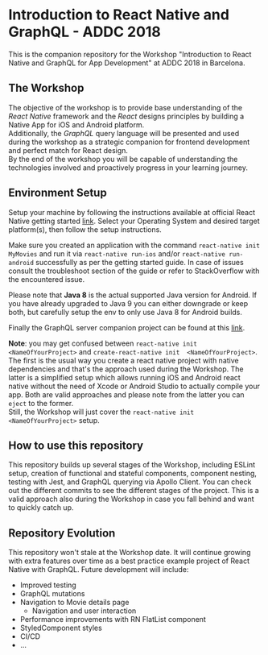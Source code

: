 # Introduction to React Native and GraphQL - ADDC 2018

This is the companion repository for the Workshop "Introduction to React Native and GraphQL for App Development" at ADDC 2018 in Barcelona.

## The Workshop
The objective of the workshop is to provide base understanding of the _React Native_ framework and the _React_ designs principles by building a Native App for iOS and Android platform.   
Additionally, the _GraphQL_ query language will be presented and used during the workshop as a strategic companion for frontend development and perfect match for React design.    
By the end of the workshop you will be capable of understanding the technologies involved and proactively progress in your learning journey.


## Environment Setup
Setup your machine by following the instructions available at official React Native getting started [link](https://facebook.github.io/react-native/docs/getting-started.html).
Select your Operating System and desired target platform(s), then follow the setup instructions.

Make sure you created an application with the command `react-native init MyMovies` and run it via `react-native run-ios` and/or `react-native run-android` successfully as per the getting started guide. In case of issues consult the troubleshoot section of the guide or refer to StackOverflow with the encountered issue.

Please note that __Java 8__ is the actual supported Java version for Android. If you have already upgraded to Java 9 you can either downgrade or keep both, but carefully setup the env to only use Java 8 for Android builds.

Finally the GraphQL server companion project can be found at this [link](https://github.com/nzaghini/graphql-server-addc-2018).

__Note__: you may get confused between `react-native init <NameOfYourProject>` and `create-react-native init  <NameOfYourProject>`. The first is the usual way you create a react native project with native dependencies and that's the approach used during the Workshop. The latter is a simplified setup which allows running iOS and Android react native without the need of Xcode or Android Studio to actually compile your app. Both are valid approaches and please note from the latter you can `eject` to the former.   
Still, the Workshop will just cover the `react-native init <NameOfYourProject>` setup.


## How to use this repository 
This repository builds up several stages of the Workshop, including ESLint setup, creation of functional and stateful components, component nesting, testing with Jest, and GraphQL querying via Apollo Client. You can check out the different commits to see the different stages of the project. This is a valid approach also during the Workshop in case you fall behind and want to quickly catch up. 

## Repository Evolution
This repository won't stale at the Workshop date. It will continue growing with extra features over time as a best practice example project of React Native with GraphQL. Future development will include:
- Improved testing 
- GraphQL mutations
- Navigation to Movie details page
    - Navigation and user interaction
- Performance improvements with RN FlatList component
- StyledComponent styles
- CI/CD 
- ... 
